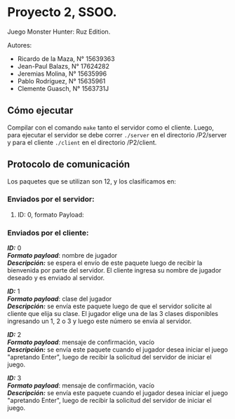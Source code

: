 # Proyecto 2, SSOO.

Juego Monster Hunter: Ruz Edition.

Autores:
- Ricardo de la Maza, N° 15639363
- Jean-Paul Balazs, N° 17624282
- Jeremias Molina, N° 15635996
- Pablo Rodríguez, N° 15635961
- Clemente Guasch, N° 1563731J

## Cómo ejecutar

Compilar con el comando ```make``` tanto el servidor como el cliente. Luego, para ejecutar el servidor se debe correr ```./server``` en el directorio /P2/server y para el cliente ```./client``` en el directorio /P2/client.

## Protocolo de comunicación
Los paquetes que se utilizan son 12, y los clasificamos en:
### Enviados por el servidor:
1) ID: 0, formato Payload: 

### Enviados por el cliente:
***ID:*** 0  
***Formato payload***: nombre de jugador  
***Descripción:*** se espera el envío de este paquete luego de recibir la bienvenida por parte del servidor. El cliente ingresa su nombre de jugador deseado y es enviado al servidor.

***ID:*** 1  
***Formato payload***: clase del jugador  
***Descripción:*** se envía este paquete luego de que el servidor solicite al cliente que elija su clase. El jugador elige una de las 3 clases disponibles ingresando un 1, 2 o 3 y luego este número se envía al servidor.

***ID:*** 2  
***Formato payload***: mensaje de confirmación, vacío  
***Descripción:*** se envía este paquete cuando el jugador desea iniciar el juego "apretando Enter", luego de recibir la solicitud del servidor de iniciar el juego.

***ID:*** 3  
***Formato payload***: mensaje de confirmación, vacío  
***Descripción:*** se envía este paquete cuando el jugador desea iniciar el juego "apretando Enter", luego de recibir la solicitud del servidor de iniciar el juego.